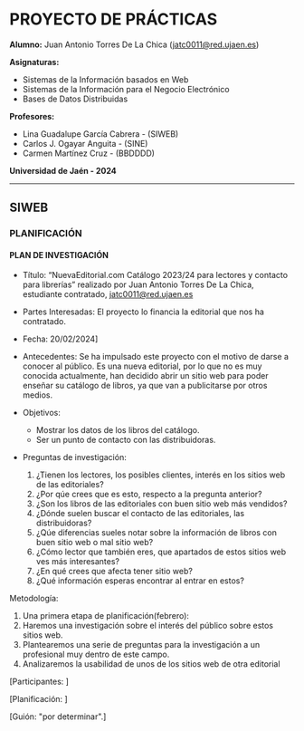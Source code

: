 # PROYECTO DE PRÁCTICAS
**Alumno:** Juan Antonio Torres De La Chica (jatc0011@red.ujaen.es)

**Asignaturas:** 
  - Sistemas de la Información basados en Web
  - Sistemas de la Información para el Negocio Electrónico
  - Bases de Datos Distribuidas

**Profesores:**
  - Lina Guadalupe García Cabrera - (SIWEB)
  - Carlos J. Ogayar Anguita - (SINE)
  - Carmen Martínez Cruz - (BBDDDD)

**Universidad de Jaén - 2024**

---
## SIWEB
### PLANIFICACIÓN
#### PLAN DE INVESTIGACIÓN
- Título: “NuevaEditorial.com Catálogo 2023/24 para lectores y contacto para librerías” realizado por Juan Antonio Torres De La Chica, estudiante contratado, jatc0011@red.ujaen.es

- Partes Interesadas: El proyecto lo financia la editorial que nos ha contratado.

- Fecha: 20/02/2024]

- Antecedentes: Se ha impulsado este proyecto con el motivo de darse a conocer al público. Es una nueva editorial, por lo que no es muy conocida actualmente, han decidido abrir un sitio web para poder enseñar su catálogo de libros, ya que van a publicitarse por otros medios.

- Objetivos:
  - Mostrar los datos de los libros del catálogo.
  - Ser un punto de contacto con las distribuidoras.

- Preguntas de investigación:
  1. ¿Tienen los lectores, los posibles clientes, interés en los sitios web de las editoriales?
  2. ¿Por qúe crees que es esto, respecto a la pregunta anterior?
  3. ¿Son los libros de las editoriales con buen sitio web más vendidos?
  4. ¿Dónde suelen buscar el contacto de las editoriales, las distribuidoras?
  5. ¿Qúe diferencias sueles notar sobre la información de libros con buen sitio web o mal sitio web?
  6. ¿Cómo lector que también eres, que apartados de estos sitios web ves más interesantes?
  7. ¿En qué crees que afecta tener sitio web?
  8. ¿Qué información esperas encontrar al entrar en estos?

Metodología: 
  1. Una primera etapa de planificación(febrero):
  1. Haremos una investigación sobre el interés del público sobre estos sitios web. 
  2. Plantearemos una serie de preguntas para la investigación a un profesional muy dentro de este campo.
  3. Analizaremos la usabilidad de unos de los sitios web de otra editorial

[Participantes: ]

[Planificación: ]

[Guión: "por determinar".]
